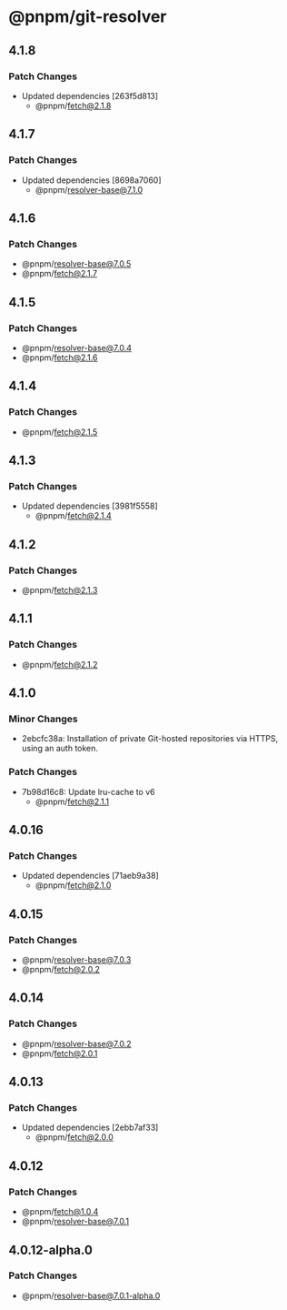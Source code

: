 # @pnpm/git-resolver

## 4.1.8

### Patch Changes

- Updated dependencies [263f5d813]
  - @pnpm/fetch@2.1.8

## 4.1.7

### Patch Changes

- Updated dependencies [8698a7060]
  - @pnpm/resolver-base@7.1.0

## 4.1.6

### Patch Changes

- @pnpm/resolver-base@7.0.5
- @pnpm/fetch@2.1.7

## 4.1.5

### Patch Changes

- @pnpm/resolver-base@7.0.4
- @pnpm/fetch@2.1.6

## 4.1.4

### Patch Changes

- @pnpm/fetch@2.1.5

## 4.1.3

### Patch Changes

- Updated dependencies [3981f5558]
  - @pnpm/fetch@2.1.4

## 4.1.2

### Patch Changes

- @pnpm/fetch@2.1.3

## 4.1.1

### Patch Changes

- @pnpm/fetch@2.1.2

## 4.1.0

### Minor Changes

- 2ebcfc38a: Installation of private Git-hosted repositories via HTTPS, using an auth token.

### Patch Changes

- 7b98d16c8: Update lru-cache to v6
  - @pnpm/fetch@2.1.1

## 4.0.16

### Patch Changes

- Updated dependencies [71aeb9a38]
  - @pnpm/fetch@2.1.0

## 4.0.15

### Patch Changes

- @pnpm/resolver-base@7.0.3
- @pnpm/fetch@2.0.2

## 4.0.14

### Patch Changes

- @pnpm/resolver-base@7.0.2
- @pnpm/fetch@2.0.1

## 4.0.13

### Patch Changes

- Updated dependencies [2ebb7af33]
  - @pnpm/fetch@2.0.0

## 4.0.12

### Patch Changes

- @pnpm/fetch@1.0.4
- @pnpm/resolver-base@7.0.1

## 4.0.12-alpha.0

### Patch Changes

- @pnpm/resolver-base@7.0.1-alpha.0
